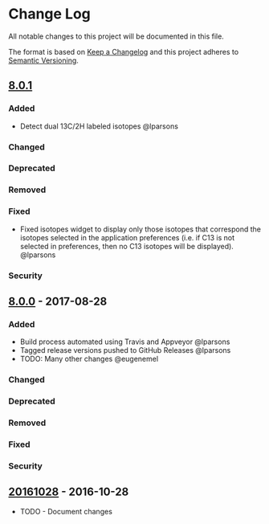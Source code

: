 # Change Log
All notable changes to this project will be documented in this file.

The format is based on [Keep a Changelog](http://keepachangelog.com/)
and this project adheres to [Semantic Versioning](http://semver.org/).


## [8.0.1][]
### Added
-   Detect dual 13C/2H labeled isotopes @lparsons

### Changed

### Deprecated

### Removed

### Fixed
-   Fixed isotopes widget to display only those isotopes that correspond the
    isotopes selected in the application preferences (i.e. if C13 is not
    selected in preferences, then no C13 isotopes will be displayed). @lparsons

### Security


## [8.0.0][] - 2017-08-28
### Added
-   Build process automated using Travis and Appveyor @lparsons
-   Tagged release versions pushed to GitHub Releases @lparsons
-   TODO: Many other changes @eugenemel

### Changed

### Deprecated

### Removed

### Fixed

### Security


## [20161028][] - 2016-10-28
-   TODO - Document changes

[8.0.1]: https://github.com/eugenemel/maven/compare/8.0.0...8.0.1
[8.0.0]: https://github.com/eugenemel/maven/compare/20161028...8.0.0
[20161028]: https://github.com/eugenemel/maven/compare/92cf1d16dfc7d9f6bf4394890a06c3ecbed2ba1a...20161028
